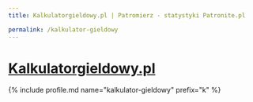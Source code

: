 ```yaml
---
title: Kalkulatorgieldowy.pl | Patromierz - statystyki Patronite.pl

permalink: /kalkulator-gieldowy
---
```


# [Kalkulatorgieldowy.pl](https://patronite.pl/kalkulator-gieldowy)

{% include profile.md name="kalkulator-gieldowy" prefix="k" %}
